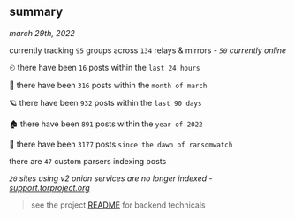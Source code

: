 
## summary
_march 29th, 2022_

currently tracking `95` groups across `134` relays & mirrors - _`50` currently online_

⏲ there have been `16` posts within the `last 24 hours`

🦈 there have been `316` posts within the `month of march`

🪐 there have been `932` posts within the `last 90 days`

🏚 there have been `891` posts within the `year of 2022`

🦕 there have been `3177` posts `since the dawn of ransomwatch`

there are `47` custom parsers indexing posts

_`20` sites using v2 onion services are no longer indexed - [support.torproject.org](https://support.torproject.org/onionservices/v2-deprecation/)_

> see the project [README](https://github.com/thetanz/ransomwatch#ransomwatch--) for backend technicals
